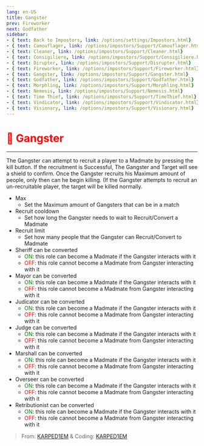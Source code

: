 ```yaml
---
lang: en-US
title: Gangster
prev: Fireworker
next: Godfather
sidebar:
- { text: Back to Impostors, link: /options/settings/Impostors.html}
- { text: Camouflager, link: /options/impostors/Support/Camouflager.html}
- { text: Cleaner, link: /options/impostors/Support/Cleaner.html}
- { text: Consigiliere, link: /options/impostors/Support/Consigiliere.html}
- { text: Dirupter, link: /options/impostors/Support/Disrupter.html}
- { text: Fireworker, link: /options/impostors/Support/Fireworker.html}
- { text: Gangster, link: /options/impostors/Support/Gangster.html}
- { text: Godfather, link: /options/impostors/Support/Godfather.html}
- { text: Morphling, link: /options/impostors/Support/Morphling.html}
- { text: Nemesis, link: /options/impostors/Support/Nemesis.html}
- { text: Time Thief, link: /options/impostors/Support/TimeThief.html}
- { text: Vindicator, link: /options/impostors/Support/Vindicator.html}
- { text: Visionary, link: /options/impostors/Support/Visionary.html}
---
```


# <font color="red">🤵 Gangster</font> <Badge text="Support" type="tip" vertical="middle"/>
---

The Gangster can attempt to recruit a player to a Madmate by pressing the kill button. If the recruitment is Successful, The Gangster and Target will see a shield to confirm. Once the Gangster recruits his Maximum amount of people, only then can he begin killing. (If the Gangster attempts to recruit an un-recruitable player, the target will be killed normally.
* Max
  * Set the Maximum amount of Gangsters that can be in a match
* Recruit cooldown
  * Set how long the Gangster needs to wait to Recruit/Convert a Madmate
* Recruit limit
  * Set how many people that the Gangster can Recruit/Convert to Madmate
* Sheriff can be converted
  * <font color=green>ON</font>: this role can become a Madmate if the Gangster interacts with it
  * <font color=red>OFF</font>: this role cannot become a Madmate from Gangster interacting with it
* Mayor can be converted
  * <font color=green>ON</font>: this role can become a Madmate if the Gangster interacts with it
  * <font color=red>OFF</font>: this role cannot become a Madmate from Gangster interacting with it
* Judicator can be converted
  * <font color=green>ON</font>: this role can become a Madmate if the Gangster interacts with it
  * <font color=red>OFF</font>: this role cannot become a Madmate from Gangster interacting with it
* Judge can be converted
  * <font color=green>ON</font>: this role can become a Madmate if the Gangster interacts with it
  * <font color=red>OFF</font>: this role cannot become a Madmate from Gangster interacting with it
* Marshall can be converted
  * <font color=green>ON</font>: this role can become a Madmate if the Gangster interacts with it
  * <font color=red>OFF</font>: this role cannot become a Madmate from Gangster interacting with it
* Overseer can be converted
  * <font color=green>ON</font>: this role can become a Madmate if the Gangster interacts with it
  * <font color=red>OFF</font>: this role cannot become a Madmate from Gangster interacting with it
* Retributionist can be converted
  * <font color=green>ON</font>: this role can become a Madmate if the Gangster interacts with it
  * <font color=red>OFF</font>: this role cannot become a Madmate from Gangster interacting with it

> From: [KARPED1EM](https://github.com/KARPED1EM) & Coding: [KARPED1EM](https://github.com/KARPED1EM)